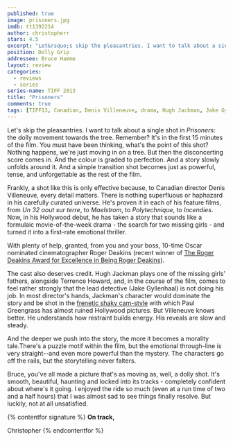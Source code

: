 ```yaml
---
published: true
image: prisoners.jpg
imdb: tt1392214
author: christopherr
stars: 4.5
excerpt: "Let&rsquo;s skip the pleasantries. I want to talk about a single shot in <em>Prisoners</em>: the dolly movement towards the tree. Remember? It&rsquo;s in the first 15 minutes of the film. You must have been thinking, what&rsquo;s the point of this shot? Nothing happens, we&rsquo;re just moving in on a tree. But then the disconcerting score comes in. And the colour is graded to perfection. And a story slowly unfolds around it. And a simple transition shot becomes just as powerful, tense, and unforgettable as the rest of the film."
position: Dolly Grip
addressee: Bruce Hamme
layout: review
categories:
  - reviews
  - series
series-name: TIFF 2013
title: "Prisoners"
comments: true
tags: [TIFF13, Canadian, Denis Villeneuve, drama, Hugh Jackman, Jake Gyllenhaal, Letters, Oscars 2014, Premiere, Prisoners, suspense, thriller, TIFF]
---
```

Let's skip the pleasantries. I want to talk about a single shot in _Prisoners_: the dolly movement towards the tree. Remember? It's in the first 15 minutes of the film. You must have been thinking, what's the point of this shot? Nothing happens, we're just moving in on a tree. But then the disconcerting score comes in. And the colour is graded to perfection. And a story slowly unfolds around it. And a simple transition shot becomes just as powerful, tense, and unforgettable as the rest of the film.

Frankly, a shot like this is only effective because, to Canadian director Denis Villeneuve, every detail matters. There is nothing superfluous or haphazard in his carefully curated universe. He's proven it in each of his feature films, from _Un 32 aout sur terre_, to _Maelstrom_, to _Polytechnique_, to _Incendies_.  Now, in his Hollywood debut, he has taken a story that sounds like a formulaic movie-of-the-week drama - the search for two missing girls - and turned it into a first-rate emotional thriller.

With plenty of help, granted, from you and your boss, 10-time Oscar nominated cinematographer Roger Deakins (recent winner of [The Roger Deakins Award for Excellence in Being Roger Deakins][1]).

   [1]: /content/2012/12/21/2012-silver-stamps.html

The cast also deserves credit. Hugh Jackman plays one of the missing girls' fathers, alongside Terrence Howard, and, in the course of the film, comes to feel rather strongly that the lead detective (Jake Gyllenhaal) is not doing his job. In most director's hands, Jackman's character would dominate the story and be shot in the [frenetic shaky cam-style][2] with which Paul Greengrass has almost ruined Hollywood pictures. But Villeneuve knows better. He understands how restraint builds energy. His reveals are slow and steady.

   [2]: /content/2013/6/19/world-war-z.html

And the deeper we push into the story, the more it becomes a morality tale.There's a puzzle motif within the film, but the emotional through-line is very straight--and even more powerful than the mystery. The characters go off the rails, but the storytelling never falters.

Bruce, you've all made a picture that's as moving as, well, a dolly shot. It's smooth, beautiful, haunting and locked into its tracks - completely confident about where's it going. I enjoyed the ride so much (even at a run time of two and a half hours) that I was almost sad to see things finally resolve. But luckily, not at all unsatisfied.

{% contentfor signature %}
**On track,**

Christopher
{% endcontentfor %}